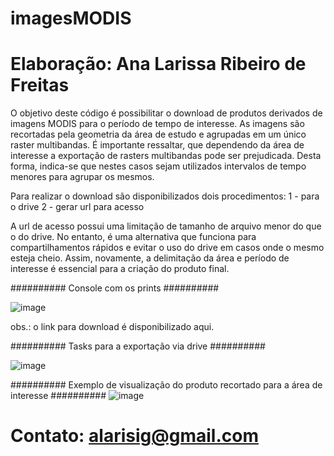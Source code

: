 # imagesMODIS
# Elaboração: Ana Larissa Ribeiro de Freitas

O objetivo deste código é possibilitar o download de produtos derivados de imagens MODIS para o período de tempo de interesse. As imagens são recortadas pela
geometria da área de estudo e agrupadas em um único raster multibandas. É importante ressaltar, que dependendo da área de interesse a exportação de rasters
multibandas pode ser prejudicada. Desta forma, indica-se que nestes casos sejam utilizados intervalos de tempo menores para agrupar os mesmos.

Para realizar o download são disponibilizados dois procedimentos:
1 - para o drive
2 - gerar url para acesso

A url de acesso possui uma limitação de tamanho de arquivo menor do que o do drive. No entanto, é uma alternativa que funciona para compartilhamentos rápidos e
evitar o uso do drive em casos onde o mesmo esteja cheio. Assim, novamente, a delimitação da área e período de interesse é essencial para a criação do produto final.

########## Console com os prints ##########

![image](https://user-images.githubusercontent.com/57720882/167972149-50bd5431-230c-436e-b40d-27c5bf648c3c.png)


obs.: o link para download é disponibilizado aqui.

########## Tasks para a exportação via drive ##########

![image](https://user-images.githubusercontent.com/57720882/167972337-9336c512-5211-4222-b645-b4fab6ff86af.png)


########## Exemplo de visualização do produto recortado para a área de interesse ##########
![image](https://user-images.githubusercontent.com/57720882/167971810-0e8437b5-cc05-45fa-acad-5c8a2a05c5e5.png)


# Contato: alarisig@gmail.com
